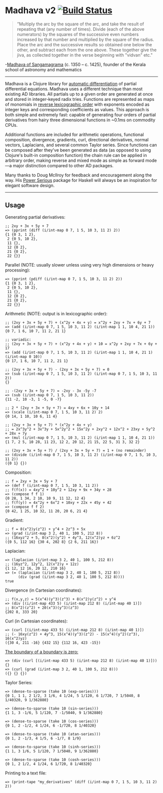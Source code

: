 # Madhava v2 [![Build Status](https://travis-ci.org/Sophia-Gold/Madhava-v2.svg?branch=master)](https://travis-ci.org/Sophia-Gold/Madhava-v2)

>”Multiply the arc by the square of the arc, and take the result of repeating that (any number of times). Divide (each of the above numerators) by the squares of the successive even numbers increased by that number and multiplied by the square of the radius. Place the arc and the successive results so obtained one below the other, and subtract each from the one above. These together give the jiva, as collected together in the verse beginning with "vidvan" etc."

-[Madhava of Sangamagrama](https://en.wikipedia.org/wiki/Madhava_of_Sangamagrama) (c. 1350 – c. 1425), founder of the Kerala school of astronomy and mathematics

---

Madhava is a Clojure library for [automatic differentiation](https://en.wikipedia.org/wiki/Automatic_differentiation) of partial differential equations. Madhava uses a different technique than most existing AD libraries. All partials up to a given order are generated at once and stored in integer-keyed radix tries. Functions are represented as maps of monomials in [reverse lexicographic order](https://en.wikipedia.org/wiki/Monomial_order) with exponents encoded as integer keys and corresponding coefficients as values. This approach is both simple and extremely fast: capable of generating four orders of partial derivatives from hairy three dimensional functions in ~0.1ms on commodity CPUs.

Additional functions are included for arithmetic operations, functional composition, divergence, gradients, curl, directional derivatives, normal vectors, Laplacians, and several common Taylor series. Since functions can be composed after they've been generated as data (as opposed to using Clojure's built-in composition function) the chain rule can be applied in arbitrary order, making reverse and mixed mode as simple as forward mode&mdash;a major distinction compared to other AD packages.

Many thanks to Doug McIlroy for feedback and encouragement along the way. His [Power Serious](http://www.cs.dartmouth.edu/~doug/powser.html) package for Haskell will always be an inspiration for elegant software design.

---

## Usage

Generating partial derivatives:

```
;; 2xy + 3x + 5y + 7
=> (pprint (diff (i/int-map 0 7, 1 5, 10 3, 11 2) 2))
{1 {0 3, 1 2},
 2 {0 5, 10 2},
 11 {},
 12 {0 2},
 21 {0 2},
 22 {}}
```

Parallel (NOTE: usually slower unless using very high dimensions or heavy processing):

```
=> (pprint (pdiff (i/int-map 0 7, 1 5, 10 3, 11 2) 2))
{1 {0 3, 1 2},
 2 {0 5, 10 2},
 11 {},
 12 {0 2},
 21 {0 2},
 22 {}}
```

Arithmetic (NOTE: output is in lexicographic order):

```
;; (2xy + 3x + 5y + 7) + (x^2y + 4x + y) = x^2y + 2xy + 7x + 6y + 7
=> (add (i/int-map 0 7, 1 5, 10 3, 11 2) (i/int-map 1 1, 10 4, 21 1))
{0 7, 1 6, 10 7, 11 2, 21 1}

;; variadic:
;; (2xy + 3x + 5y + 7) + (x^2y + 4x + y) + 10 = x^2y + 2xy + 7x + 6y + 17
=> (add (i/int-map 0 7, 1 5, 10 3, 11 2) (i/int-map 1 1, 10 4, 21 1) (i/int-map 0 10))
{0 17, 1 6, 10 7, 11 2, 21 1}

;; (2xy + 3x + 5y + 7) - (2xy + 3x + 5y + 7) = 0
=> (sub (i/int-map 0 7, 1 5, 10 3, 11 2) (i/int-map 0 7, 1 5, 10 3, 11 2))
{}

;; -(2xy + 3x + 5y + 7) = -2xy - 3x -5y -7
=> (sub (i/int-map 0 7, 1 5, 10 3, 11 2))
{11 -2, 10 -3, 1 -5, 0 -7}

;; 2 * (2xy + 3x + 5y + 7) = 4xy + 6x + 10y + 14
=> (scale (i/int-map 0 7, 1 5, 10 3, 11 2) 2)
{0 14, 1 10, 10 6, 11 4}

;; (2xy + 3x + 5y + 7) * (x^2y + 4x + y)
;; = 2x^3y^2 + 3x^3y + 5x^2y^2 + 15x^2y + 2xy^2 + 12x^2 + 23xy + 5y^2 + 28x + 7y
=> (mul (i/int-map 0 7, 1 5, 10 3, 11 2) (i/int-map 1 1, 10 4, 21 1))
{1 7, 2 5, 10 28, 11 23, 12 2, 20 12, 21 15, 22 5, 31 3, 32 2}

;; (2xy + 3x + 5y + 7) / (2xy + 3x + 5y + 7) = 1 + (no remainder)
=> (divide (i/int-map 0 7, 1 5, 10 3, 11 2) (i/int-map 0 7, 1 5, 10 3, 11 2))
({0 1} {})
```

Composition:

```
;; f = 2xy + 3x + 5y + 7
=> (def f (i/int-map 0 7, 1 5, 10 3, 11 2))
;; f(f(x)) = 4xy^2 + 10y^2 + 12xy + 9x + 34y + 28
=> (compose f f 1)
{0 28, 1 34, 2 10, 10 9, 11 12, 12 4}
;; f(f(y)) = 4x^2y + 6x^2 + 10xy + 22x + 45y + 42
=> (compose f f 2)
{0 42, 1 25, 10 32, 11 20, 20 6, 21 4}
```

Gradient:

```
;; f = 8(x^2)y(z^2) + y^4 + 2z^3 + 5x
=> (grad (i/int-map 3 2, 40 1, 100 5, 212 8))
;; (16xyz^2 + 5, 8(x^2)(y^2) + 4y^3, 12(x^2)yz + 6z^2
({0 5, 112 16} {30 4, 202 8} {2 6, 211 16})
```

Laplacian:

```
=> (laplacian (i/int-map 3 2, 40 1, 100 5, 212 8))
;; (16yz^2, 12y^2, 12(x^2)y + 12z)
{1 12, 12 16, 20 12, 210 16}
=> (= (laplacian (i/int-map 3 2, 40 1, 100 5, 212 8))
      (div (grad (i/int-map 3 2, 40 1, 100 5, 212 8))))
true
```

Divergence (in Cartesian coordinates):

```
;; f(x,y,z) = 5(x^4)(y^3)(z^3) + 8(x^2)y(z^2) + y^4
=> (div [(i/int-map 433 5) (i/int-map 212 8) (i/int-map 40 1)])
;; 8(x^2)(z^2) + 20(x^3)(y^3)(z^3)
{202 8, 333 20}
```

Curl (in Cartesian coordinates):

```
=> (curl [(i/int-map 433 5) (i/int-map 212 8) (i/int-map 40 1)])
;; (- 16xy(z^2) + 4y^3, 15(x^4)(y^3)(z^2) - 15(x^4)(y^2)(z^3), 16(x^2)yz)
({30 4, 211 -16} {432 15} {112 16, 423 -15})
```

[The boundary of a boundary is zero:](http://cqi.inf.usi.ch/qic/wheeler.pdf)

```
=> (div (curl [(i/int-map 433 5) (i/int-map 212 8) (i/int-map 40 1)]))
{}
=> (curl (grad (i/int-map 3 2, 40 1, 100 5, 212 8)))
({} {} {})
```

Taylor Series:

```
=> (dense-to-sparse (take 10 (exp-series)))
{0 1, 1 1, 2 1/2, 3 1/6, 4 1/24, 5 1/120, 6 1/720, 7 1/5040, 8 1/40320, 9 1/362880}

=> (dense-to-sparse (take 10 (sin-series)))
{1 1, 3 -1/6, 5 1/120, 7 -1/5040, 9 1/362880}

=> (dense-to-sparse (take 10 (cos-series)))
{0 1, 2 -1/2, 4 1/24, 6 -1/720, 8 1/40320}

=> (dense-to-sparse (take 10 (atan-series)))
{0 1, 2 -1/3, 4 1/5, 6 -1/7, 8 1/9}

=> (dense-to-sparse (take 10 (sinh-series)))
{1 1, 3 1/6, 5 1/120, 7 1/5040, 9 1/362880}

=> (dense-to-sparse (take 10 (cosh-series)))
{0 1, 2 1/2, 4 1/24, 6 1/720, 8 1/40320}
```

Printing to a text file:

```
=> (print-tape "my_derivatives" (diff (i/int-map 0 7, 1 5, 10 3, 11 2) 2))
```
